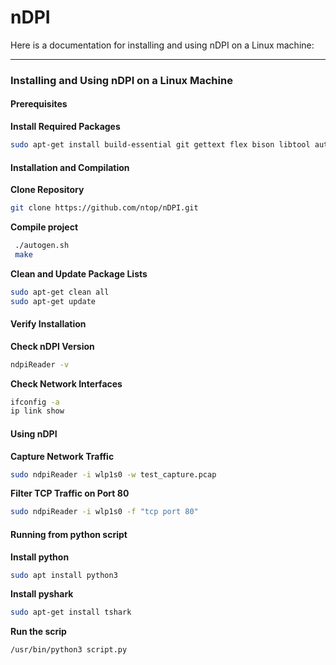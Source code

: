 # nDPI
Here is a documentation for installing and using nDPI on a Linux machine:

---

### Installing and Using nDPI on a Linux Machine

#### Prerequisites

**Install Required Packages**
   
   ```sh
   sudo apt-get install build-essential git gettext flex bison libtool autoconf automake pkg-config libpcap-dev libjson-c-dev libnuma-dev libpcre2-dev libmaxminddb-dev librrd-dev   ```
   ```

#### Installation and Compilation

**Clone Repository**
   
   ```sh
   git clone https://github.com/ntop/nDPI.git
   ```

**Compile project**
   
   ```sh
    ./autogen.sh
    make

   ```

**Clean and Update Package Lists**
   
   ```sh
   sudo apt-get clean all
   sudo apt-get update
   ```

#### Verify Installation

**Check nDPI Version**
   ```sh
   ndpiReader -v
   ```

**Check Network Interfaces**
   ```sh
   ifconfig -a
   ip link show
   ```

#### Using nDPI

**Capture Network Traffic**
   ```sh
   sudo ndpiReader -i wlp1s0 -w test_capture.pcap
   ```

**Filter TCP Traffic on Port 80**
   ```sh
   sudo ndpiReader -i wlp1s0 -f "tcp port 80"
   ```

#### Running from python script 

**Install python**
   
```sh
sudo apt install python3
```

**Install pyshark**
   
```sh
sudo apt-get install tshark
```

**Run the scrip**

```sh
/usr/bin/python3 script.py      
```

